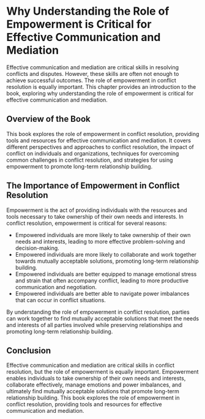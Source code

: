 # Why Understanding the Role of Empowerment is Critical for Effective Communication and Mediation

Effective communication and mediation are critical skills in resolving conflicts and disputes. However, these skills are often not enough to achieve successful outcomes. The role of empowerment in conflict resolution is equally important. This chapter provides an introduction to the book, exploring why understanding the role of empowerment is critical for effective communication and mediation.

Overview of the Book
--------------------

This book explores the role of empowerment in conflict resolution, providing tools and resources for effective communication and mediation. It covers different perspectives and approaches to conflict resolution, the impact of conflict on individuals and organizations, techniques for overcoming common challenges in conflict resolution, and strategies for using empowerment to promote long-term relationship building.

The Importance of Empowerment in Conflict Resolution
----------------------------------------------------

Empowerment is the act of providing individuals with the resources and tools necessary to take ownership of their own needs and interests. In conflict resolution, empowerment is critical for several reasons:

* Empowered individuals are more likely to take ownership of their own needs and interests, leading to more effective problem-solving and decision-making.
* Empowered individuals are more likely to collaborate and work together towards mutually acceptable solutions, promoting long-term relationship building.
* Empowered individuals are better equipped to manage emotional stress and strain that often accompany conflict, leading to more productive communication and negotiation.
* Empowered individuals are better able to navigate power imbalances that can occur in conflict situations.

By understanding the role of empowerment in conflict resolution, parties can work together to find mutually acceptable solutions that meet the needs and interests of all parties involved while preserving relationships and promoting long-term relationship building.

Conclusion
----------

Effective communication and mediation are critical skills in conflict resolution, but the role of empowerment is equally important. Empowerment enables individuals to take ownership of their own needs and interests, collaborate effectively, manage emotions and power imbalances, and ultimately find mutually acceptable solutions that promote long-term relationship building. This book explores the role of empowerment in conflict resolution, providing tools and resources for effective communication and mediation.
